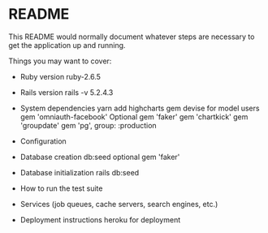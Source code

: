 # README

This README would normally document whatever steps are necessary to get the
application up and running.

Things you may want to cover:

* Ruby version
  ruby-2.6.5

* Rails version
  rails -v 5.2.4.3

* System dependencies
   yarn add highcharts
   gem devise for model users
   gem 'omniauth-facebook'
   Optional gem 'faker'
   gem 'chartkick'
   gem 'groupdate'
   gem 'pg', group: :production


* Configuration

* Database creation
  db:seed
  optional gem 'faker'
* Database initialization
  rails db:seed
* How to run the test suite

* Services (job queues, cache servers, search engines, etc.)

* Deployment instructions
  heroku for deployment

